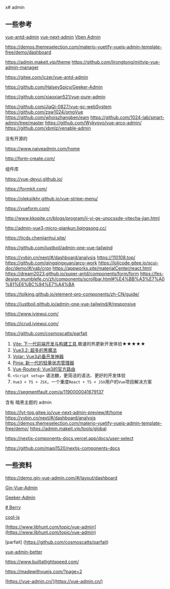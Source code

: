 x# admin

## 一些参考

[vue-antd-admin](https://gitee.com/gx12358/vue-antd-admin)
[vue-next-admin](https://gitee.com/lyt-top/vue-next-admin)
[Vben Admin](https://vvbin.cn/doc-next/)

https://demos.themeselection.com/materio-vuetify-vuejs-admin-template-free/demo/dashboard


https://admin.makeit.vip/theme
https://github.com/lirongtong/miitvip-vue-admin-manager


https://gitee.com/iczer/vue-antd-admin

https://github.com/HalseySpicy/Geeker-Admin

https://github.com/xiaoxian521/vue-pure-admin

https://github.com/JiaQi-0827/vue-gc-webSystem
https://github.com/zsw1024/omgVue
https://github.com/whoiszhangben/eam
https://github.com/1024-lab/smart-admin/tree/master
https://github.com/Wykyoyo/vue-arco-admin/
https://github.com/xbmlz/venable-admin





没有开源的

https://www.naiveadmin.com/home

http://form-create.com/



组件库

https://vue-devui.github.io/


https://formkit.com/

https://oleksiikhr.github.io/vue-stripe-menu/



https://vueform.com/



http://www.kkopite.cn/blogs/program/ji-yi-ge-unocssde-vitecha-jian.html




http://admin-vue3-micro-qiankun.liqingsong.cc/



https://tjcds.chenjianhui.site/


https://github.com/justboil/admin-one-vue-tailwind


https://vvbin.cn/next/#/dashboard/analysis
https://110108.top/
https://github.com/qingqingxuan/arco-work
https://lolicode.gitee.io/scui-doc/demo/#/vab/cron
https://appworks.site/materialCenter/react.html
https://dream2023.github.io/super-antd/components/form/form
https://fes-design.mumblefe.cn/zh/components/scrollbar.html#%E4%BB%A3%E7%A0%81%E6%BC%94%E7%A4%BA

https://tolking.github.io/element-pro-components/zh-CN/guide/

https://justboil.github.io/admin-one-vue-tailwind/#/responsive

https://www.iviewui.com/

https://icrud.iviewui.com/

https://github.com/cosmoscatts/parfait

1.  [Vite: 下一代前端开发与构建工具](https://link.segmentfault.com/?enc=%2FmLzFc4BjiBALxJaxkGh3g%3D%3D.5dXFvNm8bqFcPRfEGYzS7eIhBRbXOQ7tNUsQ8kPAJJs%3D),极速的热更新开发体验★★★★★
2.  [Vue3.2: 超多的黑魔法](https://link.segmentfault.com/?enc=%2BvhX8mc52T3JztEEilgfqQ%3D%3D.LI9H60abiit%2F1iDxf9hBC9l%2B7%2FQTVlNFWcY0SJ4Yhpk%3D)
3.  [Volar: Vue3必备开发神器](https://link.segmentfault.com/?enc=9zv99UYdIZ%2Bf93RPvEfIiw%3D%3D.8wViiNNMV7Mj8R8KqSbPzyZDBLB5D9Hcv%2FeqRc0pde7b1ChxaTnBTtitFU38svDb)
4.  [Pinia: 新一代的轻量状态管理器](https://link.segmentfault.com/?enc=Q3SRo3bmBdxcP76u8IXbdA%3D%3D.Yg%2FUCZpO6xdrd1RXyGBv51pXjHPzvH%2FsXiFWkxB6jtc%3D)
5.  [Vue-Router4: Vue3的官方路由](https://link.segmentfault.com/?enc=yEmTeeO0osUmecsAPFKJ8Q%3D%3D.weeqYOBBz5EQNOYU0wcjDN99YySsSUkW%2BC4uI9mMjSI%3D)
6.  `<Script setup>` 语法糖，更简洁的语法、更好的开发体验
7.  `Vue3 + TS + JSX`，一个重度`React + TS + JSX`用户的`Vue`项目解决方案

https://segmentfault.com/a/1190000041679137



含有 暗黑主题的 admin

https://lyt-top.gitee.io/vue-next-admin-preview/#/home
https://vvbin.cn/next/#/dashboard/analysis
https://demos.themeselection.com/materio-vuetify-vuejs-admin-template-free/demo/
https://admin.makeit.vip/tools/global


https://nextjs-components-docs.vercel.app/docs/user-select

https://github.com/maqi1520/nextjs-components-docs



## 一些资料

https://demo.gin-vue-admin.com/#/layout/dashboard

[Gin-Vue-Admin](https://www.gin-vue-admin.com/)

[Geeker-Admin](https://github.com/HalseySpicy/Geeker-Admin)

[# Berry](https://berrydashboard.io/vue/)

[cool-js](https://cool-js.com/)

[https://www.libhunt.com/topic/vue-admin](https://www.libhunt.com/topic/vue-admin)

[parfait] (https://github.com/cosmoscatts/parfait)

[vue-admin-better](https://github.com/chuzhixin/vue-admin-better)

https://www.builtatlightspeed.com/

https://madewithvuejs.com/?page=2


[https://vue-admin.cn/](https://vue-admin.cn/)

